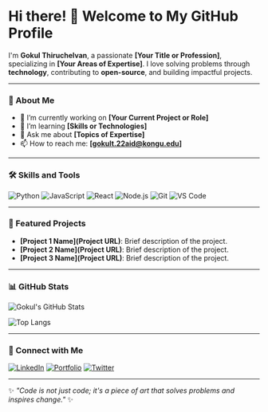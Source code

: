 # Hi there! 👋 Welcome to My GitHub Profile

I'm **Gokul Thiruchelvan**, a passionate **[Your Title or Profession]**, specializing in **[Your Areas of Expertise]**. I love solving problems through **technology**, contributing to **open-source**, and building impactful projects.

---

### 🚀 About Me
- 🔭 I’m currently working on **[Your Current Project or Role]**
- 🌱 I’m learning **[Skills or Technologies]**
- 💬 Ask me about **[Topics of Expertise]**
- 📫 How to reach me: **[gokult.22aid@kongu.edu]**

---

### 🛠️ Skills and Tools
![Python](https://img.shields.io/badge/-Python-3776AB?logo=python&logoColor=white&style=flat)
![JavaScript](https://img.shields.io/badge/-JavaScript-F7DF1E?logo=javascript&logoColor=black&style=flat)
![React](https://img.shields.io/badge/-React-61DAFB?logo=react&logoColor=black&style=flat)
![Node.js](https://img.shields.io/badge/-Node.js-339933?logo=node.js&logoColor=white&style=flat)
![Git](https://img.shields.io/badge/-Git-F05032?logo=git&logoColor=white&style=flat)
![VS Code](https://img.shields.io/badge/-VS_Code-007ACC?logo=visual-studio-code&logoColor=white&style=flat)

---

### 🌟 Featured Projects
- **[Project 1 Name](Project URL)**: Brief description of the project.
- **[Project 2 Name](Project URL)**: Brief description of the project.
- **[Project 3 Name](Project URL)**: Brief description of the project.

---

### 📊 GitHub Stats
![Gokul's GitHub Stats](https://github-readme-stats.vercel.app/api?username=GOKULThiruchelvan&show_icons=true&theme=radical)

![Top Langs](https://github-readme-stats.vercel.app/api/top-langs/?username=GOKULThiruchelvan&layout=compact&theme=radical)

---

### 🤝 Connect with Me
[![LinkedIn](https://img.shields.io/badge/-LinkedIn-blue?logo=linkedin&logoColor=white&style=flat)](https://linkedin.com/in/YourProfile)
[![Portfolio](https://img.shields.io/badge/-Portfolio-000?logo=vercel&logoColor=white&style=flat)](https://YourPortfolio.com)
[![Twitter](https://img.shields.io/badge/-Twitter-1DA1F2?logo=twitter&logoColor=white&style=flat)](https://twitter.com/YourProfile)

---

✨ _"Code is not just code; it's a piece of art that solves problems and inspires change."_ ✨
